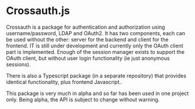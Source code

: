 # Crossauth.js

Crossauth is a package for authentication and authorization using username/password, LDAP and OAuth2.  It has two components, each can be used without the other: server for the backend and client for the frontend.  IT is still under development and currently only the OAuth
client part is implemented.  Enough of the session manager exists to support the
OAuth client, but without user login functionality (ie just anonymous sessions).

There is also a Typescript package (in a separate repository) that provides identical functionality, plus frontend Javascript..

This package is very much in alpha and so far has been used in one project only.
Being alpha, the API is subject to change without warning.
